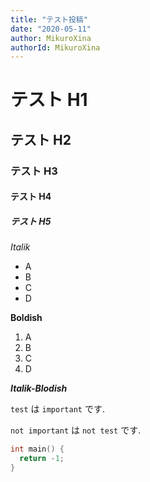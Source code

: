 ```yaml
---
title: "テスト投稿"
date: "2020-05-11"
author: MikuroXina
authorId: MikuroXina
---
```


# テスト H1

## テスト H2

### テスト H3

#### テスト H4

##### テスト H5

_Italik_

- A
- B
- C
- D

**Boldish**

1. A
2. B
3. C
4. D

**_Italik-Blodish_**

`test` は `important` です.

`not important` は `not test` です.

```cpp
int main() {
  return -1;
}
```
